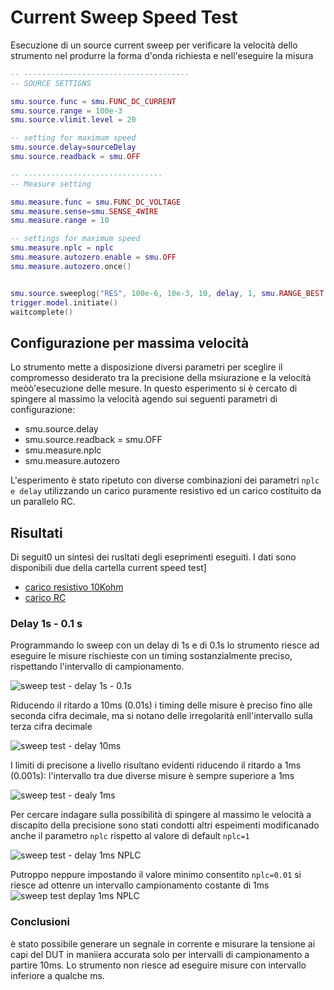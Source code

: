 # Current Sweep Speed Test

Esecuzione di un source current sweep per verificare la velocità dello strumento nel produrre la forma d'onda richiesta e nell'eseguire la misura

```lua
-- -------------------------------------
-- SOURCE SETTIGNS

smu.source.func = smu.FUNC_DC_CURRENT
smu.source.range = 100e-3
smu.source.vlimit.level = 20

-- setting for maximum speed 
smu.source.delay=sourceDelay
smu.source.readback = smu.OFF

-- -------------------------------
-- Measure setting

smu.measure.func = smu.FUNC_DC_VOLTAGE
smu.measure.sense=smu.SENSE_4WIRE
smu.measure.range = 10

-- settings for maximum speed
smu.measure.nplc = nplc
smu.measure.autozero.enable = smu.OFF
smu.measure.autozero.once()


smu.source.sweeplog("RES", 100e-6, 10e-3, 10, delay, 1, smu.RANGE_BEST, smu.OFF)
trigger.model.initiate()
waitcomplete()
```

## Configurazione per massima velocità

Lo strumento mette a disposizione diversi parametri per sceglire il compromesso desiderato tra la precisione della msiurazione e la velocità meòò'esecuzione delle mesure. In questo esperimento si è cercato di spingere al massimo la velocità agendo sui seguenti parametri di configurazione:

- smu.source.delay
- smu.source.readback = smu.OFF
- smu.measure.nplc
- smu.measure.autozero

L'esperimento è stato ripetuto con diverse combinazioni dei parametri `nplc e delay` utilizzando un carico puramente resistivo ed un carico costituito da un parallelo RC.

## Risultati

Di seguit0 un sintesi dei rusltati degli eseprimenti eseguiti. I dati sono disponibili due della cartella current speed test]

- [carico resistivo 10Kohm](../current-sweep-speed-test/current_sweep_test_R10K_LOAD.txt) 
- [carico RC](../current-sweep-speed-test/current_sweep_test_R10K_LOAD.txt)

### Delay 1s - 0.1 s

Programmando lo sweep con un delay di 1s e di 0.1s lo strumento riesce ad eseguire le misure rischieste con un timing sostanzialmente preciso, rispettando l'intervallo di campionamento.

![sweep test - delay 1s - 0.1s](../media/currrent_sweep_test_100ms.png)

Riducendo il ritardo a 10ms (0.01s) i timing delle misure è preciso fino alle seconda cifra decimale, ma si notano delle irregolarità enll'intervallo sulla terza cifra decimale

![sweep test - delay 10ms](../media/currrent_sweep_test_10ms.png)

I limiti di precisone a livello risultano evidenti riducendo il ritardo a 1ms (0.001s): l'intervallo tra due diverse misure è sempre superiore a 1ms

![sweep test - dealy 1ms](../media/currrent_sweep_test_1ms.png)

Per cercare indagare sulla possibilità di spingere al massimo le velocità a discapito della precisione sono stati condotti altri espeimenti modificanado anche il parametro `nplc` rispetto al valore di default `nplc=1`

![sweep test - delay 1ms NPLC](../media/currrent_sweep_test_1ms._npcl.png)

Putroppo neppure impostando il valore minimo consentito `nplc=0.01` si riesce ad ottenre un intervallo campionamento costante di 1ms
![sweep test deplay 1ms NPLC](../media/currrent_sweep_test_1ms._npcl_RC_load.png)




### Conclusioni

è stato possibile generare un segnale in corrente e misurare la tensione ai capi del DUT in maniiera accurata solo per intervalli di campionamento a partire 10ms.
Lo strumento non riesce ad eseguire misure con intervallo inferiore a qualche ms.
